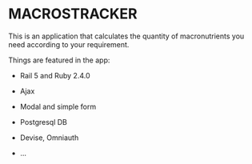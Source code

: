 # MACROSTRACKER

This is an application that calculates the quantity of macronutrients you need according to your requirement.

Things are featured in the app:

* Rail 5 and Ruby 2.4.0

* Ajax 

* Modal and simple form

* Postgresql DB

* Devise, Omniauth

* ...
